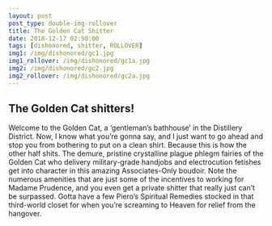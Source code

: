 ```yaml
---
layout: post
post_type: double-img-rollover
title: The Golden Cat Shitter
date: 2018-12-17 02:50:00
tags: [dishonored, shitter, ROLLOVER]
img1: /img/dishonored/gc1.jpg
img1_rollover: /img/dishonored/gc1a.jpg
img2: /img/dishonored/gc2.jpg
img2_rollover: /img/dishonored/gc2a.jpg
---
```

## The Golden Cat shitters!

Welcome to the Golden Cat, a ‘gentleman’s bathhouse’ in the Distillery District. Now, I know what you’re gonna say, and I just want to go ahead and stop you from bothering to put on a clean shirt. Because this is how the other half shits. The demure, pristine crystalline plague phlegm fairies of the Golden Cat who delivery military-grade handjobs and electrocution fetishes get into character in this amazing Associates-Only boudoir. Note the numerous amenities that are just some of the incentives to working for Madame Prudence, and you even get a private shitter that really just can’t be surpassed. Gotta have a few Piero’s Spiritual Remedies stocked in that third-world closet for when you’re screaming to Heaven for relief from the hangover.
